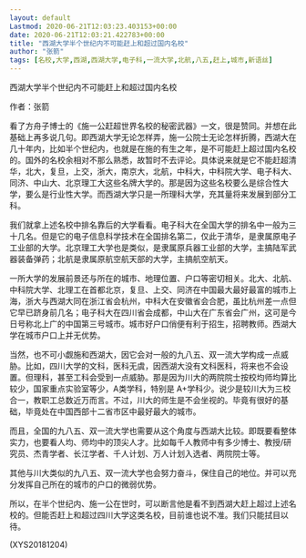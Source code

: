 ```yaml
---
layout: default
Lastmod: 2020-06-21T12:03:23.403153+00:00
date: 2020-06-21T12:03:21.422783+00:00
title: "西湖大学半个世纪内不可能赶上和超过国内名校"
author: "张箭"
tags: [名校,大学,西湖,西湖大学,电子科,一流大学,北航,八五,赶上,城市,新语丝]
---
```


西湖大学半个世纪内不可能赶上和超过国内名校

作者：张箭

看了方舟子博士的《施一公赶超世界名校的秘密武器》一文，很是赞同。并想在此基础上再多说几句。即西湖大学无论怎样弄，施一公院士无论怎样折腾，西湖大在几十年内，比如半个世纪内，也就是在施的有生之年，是不可能赶上超过国内名校的。国外的名校余相对不那么熟悉，故暂时不去评论。具体说来就是它不能赶超清华，北大，复旦，上交，浙大，南京大，北航，中科大，中科院大学、电子科大、同济、中山大、北京理工大这些名牌大学的。那是因为这些名校要么是综合性大学，要么是行业性大学。而西湖大学只是一所理科大学，充其量将来发展到部分工科。

我们就拿上述名校中排名靠后的大学看看。电子科大在全国大学的排名中一般为三十几名。但是它的电子信息科学技术在全国排名第二，仅此于清华，是隶属原电子工业部的大学。北京理工大学也是类似，是隶属原兵器工业部的大学，主搞陆军武器装备弹药；北航是隶属原航空航天部的大学，主搞航空航天。

一所大学的发展前景还与所在的城市、地理位置、户口等密切相关。北大、北航、中科院大学、北理工在首都北京，复旦、上交、同济在中国最大最好最富的城市上海，浙大与西湖大同在浙江省会杭州，中科大在安徽省会合肥，虽比杭州差一点但它早已跻身前几名；电子科大在四川省会成都，中山大在广东省会广州，这可是今日号称北上广的中国第三号城市。城市好户口俏便有利于招生，招聘教师。西湖大学在城市户口上并无优势。

当然，也不可小觑施和西湖大，因它会对一般的九八五、双一流大学构成一点威胁。比如，四川大学的文科，医科无虞，因西湖大没有文科医科，将来也不会设置。但理科，甚至工科会受到一点威胁。那是因为川大的两院院士按校均师均算比较少，国家重点实验室等少，A类学科，特别是 A+学科少。说少是较川大为三校合一，教职工总数近万而言。不过，川大的师生是不会坐视的。毕竟有很好的基础，毕竟处在中国西部十二省市区中最好最大的城市。

而且，全国的九八五、双一流大学也需要从这个角度与西湖大比较。即既要看整体实力，也要看人均、师均中的顶尖人才。比如每千人教师中有多少博士、教授/研究员、杰青学者、长江学者、千人计划、万人计划入选者、两院院士等。

其他与川大类似的九八五、双一流大学也会努力奋斗，保住自己的地位。并可以充分发挥自己所在的城市的户口的微弱优势。

所以，在半个世纪内、施一公在世时，可以断言他是看不到西湖大赶上超过上述名校的。但能否赶上和超过四川大学这类名校，目前谁也说不准。我们只能拭目以待。

(XYS20181204)

